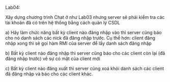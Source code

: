 Lab04: 

Xây dựng chương trình Chat ở như Lab03 nhưng server sẽ phải kiểm tra các tài khoản đã có trên hệ thống bằng cách quản lý CSDL

a) Hãy làm chức năng bất kỳ client nào đăng nhập vào thì server cũng báo cho nó danh sách các nick đã đăng nhập trước. Cụ thể hơn: client đăng nhập xong thì sẽ gọi hàm RMI của server để lấy danh sách đăng nhập

b) Bất kỳ client nào đăng nhập thì server cũng báo cho các client còn lại (đã đăng nhập trước) về sự có mặt của client mới

c) Bất kỳ client nào đăng xuất thì server cũng xoá khỏi danh sách các client đã đăng nhập và báo cho các client khác.
